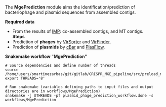 The **MgePrediction** module aims the identification/prediction of bacteriophage and plasmid sequences from assembled contigs.
 
**Required data**
 - From the results of [IMP](https://genomebiology.biomedcentral.com/articles/10.1186/s13059-016-1116-8): co-assembled contigs, and MT contigs.  
**Steps**  
 - Prediction of **phages** by [VirSorter](https://github.com/simroux/VirSorter) and [VirFinder](https://github.com/jessieren/VirFinder).  
 - Prediction of **plasmids** by [cBar](http://csbl.bmb.uga.edu/~ffzhou/cBar/) and [PlasFlow](https://github.com/smaegol/PlasFlow).  

**Snakemake workflow "MgePrediction"** 
```
# Source dependencies and define number of threads
source /home/users/smartinezarbas/git/gitlab/CRISPR_MGE_pipeline/src/preload_modules.sh
export THREADS='8'

# Run snakemake (variables defining paths to input files and output directories are in workflows/MgePrediction)
snakemake -j $THREADS -pf plasmid_phage_prediction_workflow.done -s workflows/MgePrediction
```
